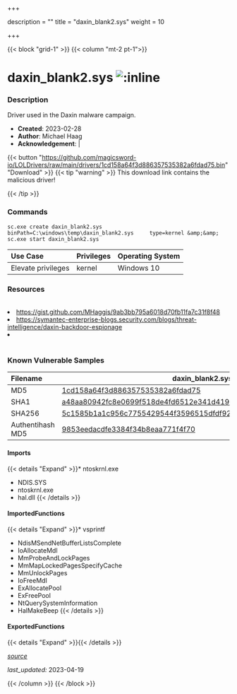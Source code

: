 +++

description = ""
title = "daxin_blank2.sys"
weight = 10

+++


{{< block "grid-1" >}}
{{< column "mt-2 pt-1">}}


# daxin_blank2.sys ![:inline](/images/twitter_verified.png) 


### Description

Driver used in the Daxin malware campaign.

- **Created**: 2023-02-28
- **Author**: Michael Haag
- **Acknowledgement**:  | [](https://twitter.com/)

{{< button "https://github.com/magicsword-io/LOLDrivers/raw/main/drivers/1cd158a64f3d886357535382a6fdad75.bin" "Download" >}}
{{< tip "warning" >}}
This download link contains the malicious driver!

{{< /tip >}}

### Commands

```
sc.exe create daxin_blank2.sys binPath=C:\windows\temp\daxin_blank2.sys     type=kernel &amp;&amp; sc.exe start daxin_blank2.sys
```

| Use Case | Privileges | Operating System | 
|:---- | ---- | ---- |
| Elevate privileges | kernel | Windows 10 |

### Resources
<br>
<li><a href="https://gist.github.com/MHaggis/9ab3bb795a6018d70fb11fa7c31f8f48">https://gist.github.com/MHaggis/9ab3bb795a6018d70fb11fa7c31f8f48</a></li>
<li><a href="https://symantec-enterprise-blogs.security.com/blogs/threat-intelligence/daxin-backdoor-espionage">https://symantec-enterprise-blogs.security.com/blogs/threat-intelligence/daxin-backdoor-espionage</a></li>
<li><a href=""></a></li>
<br>

### Known Vulnerable Samples

| Filename | daxin_blank2.sys |
|:---- | ---- | 
| MD5 | <a href="https://www.virustotal.com/gui/file/1cd158a64f3d886357535382a6fdad75">1cd158a64f3d886357535382a6fdad75</a> |
| SHA1 | <a href="https://www.virustotal.com/gui/file/a48aa80942fc8e0699f518de4fd6512e341d4196">a48aa80942fc8e0699f518de4fd6512e341d4196</a> |
| SHA256 | <a href="https://www.virustotal.com/gui/file/5c1585b1a1c956c7755429544f3596515dfdf928373620c51b0606a520c6245a">5c1585b1a1c956c7755429544f3596515dfdf928373620c51b0606a520c6245a</a> |
| Authentihash MD5 | <a href="https://www.virustotal.com/gui/search/authentihash%253A9853eedacdfe3384f34b8eaa771f4f70">9853eedacdfe3384f34b8eaa771f4f70</a> || Authentihash SHA1 | <a href="https://www.virustotal.com/gui/search/authentihash%253Ad7254e751cd3a49176a547a5bb70f8a0662d8d28">d7254e751cd3a49176a547a5bb70f8a0662d8d28</a> || Authentihash SHA256 | <a href="https://www.virustotal.com/gui/search/authentihash%253A4b10f4f03eaa545d2fdb3b88890917a6fa24142689d3c43a7c39fc5bed5725bf">4b10f4f03eaa545d2fdb3b88890917a6fa24142689d3c43a7c39fc5bed5725bf</a> || Publisher | Fuqing Yuntan Network Tech Co.,Ltd. || Signature | A,  , c, e, r, t, i, f, i, c, a, t, e,  , w, a, s,  , e, x, p, l, i, c, i, t, l, y,  , r, e, v, o, k, e, d,  , b, y,  , i, t, s,  , i, s, s, u, e, r, .   || Date | 4:05 AM 2/6/2021 |
#### Imports
{{< details "Expand" >}}* ntoskrnl.exe
* NDIS.SYS
* ntoskrnl.exe
* hal.dll
{{< /details >}}
#### ImportedFunctions
{{< details "Expand" >}}* vsprintf
* NdisMSendNetBufferListsComplete
* IoAllocateMdl
* MmProbeAndLockPages
* MmMapLockedPagesSpecifyCache
* MmUnlockPages
* IoFreeMdl
* ExAllocatePool
* ExFreePool
* NtQuerySystemInformation
* HalMakeBeep
{{< /details >}}
#### ExportedFunctions
{{< details "Expand" >}}{{< /details >}}



[*source*](https://github.com/magicsword-io/LOLDrivers/tree/main/yaml/daxin_blank2.yaml)

*last_updated:* 2023-04-19








{{< /column >}}
{{< /block >}}
